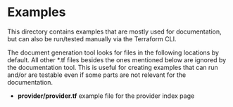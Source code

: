 # Examples

This directory contains examples that are mostly used for documentation, but can also be run/tested manually via the Terraform CLI.

The document generation tool looks for files in the following locations by default. 
All other \*.tf files besides the ones mentioned below are ignored by the documentation tool. 
This is useful for creating examples that can run and/or are testable even if some parts are not relevant for the documentation.

- **provider/provider.tf** example file for the provider index page